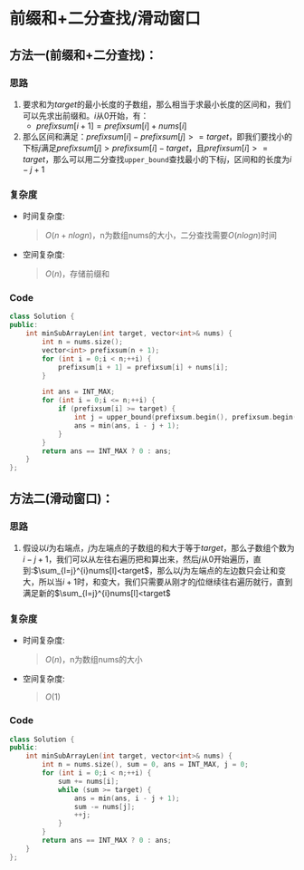 # 前缀和+二分查找/滑动窗口
## 方法一(前缀和+二分查找)：
### 思路
1. 要求和为$target$的最小长度的子数组，那么相当于求最小长度的区间和，我们可以先求出前缀和。$i$从$0$开始，有：
    - $prefixsum[i+1]=prefixsum[i]+nums[i]$
2. 那么区间和满足：$prefixsum[i]-prefixsum[j]>=target$，即我们要找小的下标$j$满足$prefixsum[j]>prefixsum[i]-target$，且$prefixsum[i]>=target$，那么可以用二分查找```upper_bound```查找最小的下标$j$，区间和的长度为$i-j+1$

### 复杂度
- 时间复杂度:
  > $O(n+nlogn)$，n为数组nums的大小，二分查找需要$O(nlogn)$时间
- 空间复杂度:
  > $O(n)$，存储前缀和

### Code
```C++ []
class Solution {
public:
    int minSubArrayLen(int target, vector<int>& nums) {
        int n = nums.size();
        vector<int> prefixsum(n + 1);
        for (int i = 0;i < n;++i) {
            prefixsum[i + 1] = prefixsum[i] + nums[i];
        }

        int ans = INT_MAX;
        for (int i = 0;i <= n;++i) {
            if (prefixsum[i] >= target) {
                int j = upper_bound(prefixsum.begin(), prefixsum.begin() + i, prefixsum[i] - target) - prefixsum.begin();
                ans = min(ans, i - j + 1);
            }
        }
        return ans == INT_MAX ? 0 : ans;
    }
};
```
## 方法二(滑动窗口)：
### 思路
1. 假设以$i$为右端点，$j$为左端点的子数组的和大于等于$target$，那么子数组个数为$i-j+1$，我们可以从左往右遍历把和算出来，然后$j$从$0$开始遍历，直到:$\sum_{l=j}^{i}nums[l]<target$，那么以$j$为左端点的左边数只会让和变大，所以当$i+1$时，和变大，我们只需要从刚才的$j$位继续往右遍历就行，直到满足新的$\sum_{l=j}^{i}nums[l]<target$

### 复杂度
- 时间复杂度:
  > $O(n)$，n为数组nums的大小
- 空间复杂度:
  > $O(1)$

### Code
```C++ []
class Solution {
public:
    int minSubArrayLen(int target, vector<int>& nums) {
        int n = nums.size(), sum = 0, ans = INT_MAX, j = 0;
        for (int i = 0;i < n;++i) {
            sum += nums[i];
            while (sum >= target) {
                ans = min(ans, i - j + 1);
                sum -= nums[j];
                ++j;
            }
        }
        return ans == INT_MAX ? 0 : ans;
    }
};
```